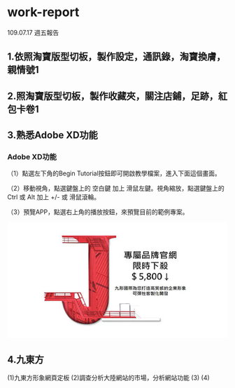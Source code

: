 # work-report

109.07.17 週五報告
## 1.依照淘寶版型切板，製作設定，通訊錄，淘寶換膚，親情號1
## 2.照淘寶版型切板，製作收藏夾，關注店鋪，足跡，紅包卡卷1
## 3.熟悉Adobe XD功能
### Adobe XD功能
（1）點選左下角的Begin Tutorial按鈕即可開啟教學檔案，進入下面這個畫面。

（2）移動視角，點選鍵盤上的 空白鍵 加上 滑鼠左鍵。視角縮放，點選鍵盤上的 Ctrl 或 Alt 加上 +/- 或 滑鼠滾輪。

（3）預覽APP，點選右上角的播放按鈕，來預覽目前的範例專案。

![image](img/fb_pic.jpg)

## 4.九東方
(1)九東方形象網頁定板
(2)調查分析大陸網站的市場，分析網站功能
(3)
(4)
